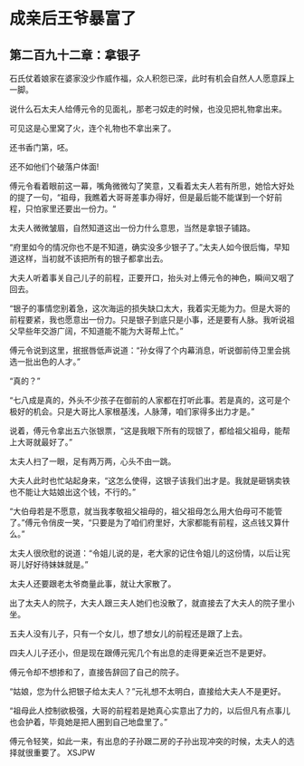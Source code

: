 # 成亲后王爷暴富了 
 ## 第二百九十二章：拿银子
  石氏仗着娘家在婆家没少作威作福，众人积怨已深，此时有机会自然人人愿意踩上一脚。  
  
 说什么石太夫人给傅元令的见面礼，那老刁奴走的时候，也没见把礼物拿出来。  
  
 可见这是心里窝了火，连个礼物也不拿出来了。  
  
 还书香门第，呸。  
  
 还不如他们个破落户体面!  
  
 傅元令看着眼前这一幕，嘴角微微勾了笑意，又看着太夫人若有所思，她恰大好处的提了一句，“祖母，我瞧着大哥哥差事办得好，但是最后能不能谋到一个好前程，只怕家里还要出一份力。“  
  
 太夫人微微皱眉，自然知道这出一份力什么意思，当然是拿银子铺路。  
  
 “府里如今的情况你也不是不知道，确实没多少银子了。”太夫人如今很后悔，早知道这样，当初就不该把所有的银子都拿出去。  
  
 大夫人听着事关自己儿子的前程，正要开口，抬头对上傅元令的神色，瞬间又咽了回去。  
  
 “银子的事情您别着急，这次海运的损失缺口太大，我着实无能为力。但是大哥的前程要紧，我也愿意出一份力。只是银子到底只是小事，还是要有人脉。我听说祖父早些年交游广阔，不知道能不能为大哥帮上忙。”  
  
 傅元令说到这里，抿抿唇低声说道：“孙女得了个内幕消息，听说御前侍卫里会挑选一批出色的人才。”  
  
 “真的？”  
  
 “七八成是真的，外头不少孩子在御前的人家都在打听此事。若是真的，这可是个极好的机会。只是大哥比人家根基浅，人脉薄，咱们家得多出力才是。”  
  
 说着，傅元令拿出五六张银票，“这是我眼下所有的现银了，都给祖父祖母，能帮上大哥就最好了。”  
  
 太夫人扫了一眼，足有两万两，心头不由一跳。  
  
 大夫人此时也忙站起身来，“这怎么使得，这银子该我们出才是。我就是砸锅卖铁也不能让大姑娘出这个钱，不行的。”  
  
 “大伯母若是不愿意，就当我孝敬祖父祖母的，祖父祖母怎么用大伯母可不能管了。”傅元令俏皮一笑，“只要是为了咱们府里好，大家都能有前程，这点钱又算什么。”  
  
 太夫人很欣慰的说道：“令姐儿说的是，老大家的记住令姐儿的这份情，以后让宪哥儿好好待妹妹就是。”  
  
 太夫人还要跟老太爷商量此事，就让大家散了。  
  
 出了太夫人的院子，大夫人跟三夫人她们也没散了，就直接去了大夫人的院子里小坐。  
  
 五夫人没有儿子，只有一个女儿，想了想女儿的前程还是跟了上去。  
  
 四夫人儿子还小，但是现在跟傅元宪几个有出息的走得更亲近岂不是更好。  
  
 傅元令却不想掺和了，直接告辞回了自己的院子。  
  
 “姑娘，您为什么把银子给太夫人？”元礼想不太明白，直接给大夫人不是更好。  
  
 “祖母此人控制欲极强，大哥的前程若是她真心实意出了力的，以后但凡有点事儿也会护着，毕竟她是把人圈到自己地盘里了。”  
  
 傅元令轻笑，如此一来，有出息的子孙跟二房的子孙出现冲突的时候，太夫人的选择就很重要了。 
XSJPW